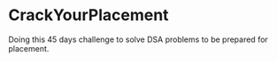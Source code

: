 # CrackYourPlacement
Doing this 45 days challenge to solve DSA problems to be prepared for placement.
